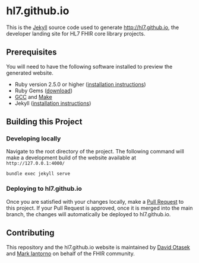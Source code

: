 
# hl7.github.io

This is the [Jekyll](https://jekyllrb.com) source code used to generate http://hl7.github.io, the developer landing site for HL7 FHIR core library projects.

## Prerequisites

You will need to have the following software installed to preview the generated website.

* Ruby version 2.5.0 or higher ([installation instructions](https://www.ruby-lang.org/en/documentation/installation/))
* Ruby Gems ([download](https://rubygems.org/pages/download))
* [GCC](https://gcc.gnu.org/install/) and [Make](https://www.gnu.org/software/make/)
* Jekyll ([installation instructions](https://jekyllrb.com/docs/installation/))

## Building this Project

### Developing locally

Navigate to the root directory of the project. The following command will make a development build of the website available at `http://127.0.0.1:4000/`

```shell
bundle exec jekyll serve
``` 

### Deploying to hl7.github.io

Once you are satisfied with your changes locally, make a [Pull Request](https://github.com/HL7/hl7.github.io/compare) to this project. If your Pull Request is approved, once it is merged into the main branch, the changes will automatically be deployed to hl7.github.io.


## Contributing

This repository and the hl7.github.io website is maintained by [David Otasek](https://github.com/dotasek/) and [Mark Iantorno](https://github.com/markiantorno) on behalf of the FHIR community.
